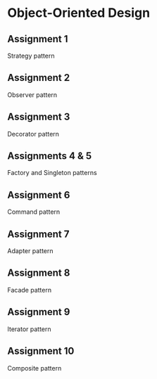 # Object-Oriented Design

## Assignment 1
Strategy pattern

## Assignment 2
Observer pattern

## Assignment 3
Decorator pattern

## Assignments 4 & 5
Factory and Singleton patterns

## Assignment 6
Command pattern

## Assignment 7
Adapter pattern

## Assignment 8
Facade pattern

## Assignment 9
Iterator pattern

## Assignment 10
Composite pattern